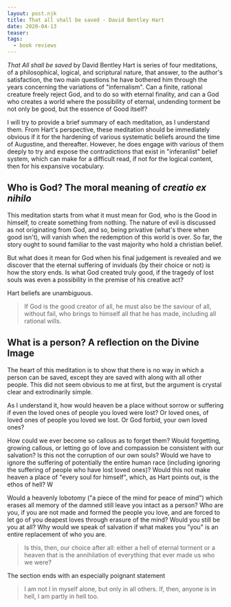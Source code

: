 ```yaml
---
layout: post.njk
title: That all shall be saved - David Bentley Hart
date: 2020-04-13
teaser: 
tags:
  - book reviews
---
```

_That All shall be saved_ by David Bentley Hart is series of four meditations, of a philosophical, logical, and scriptural nature, that answer, to the author's satisfaction, the two main questions he have bothered him through the years concerning the variations of "infernalism". Can a finite, rational creature freely reject God, and to do so with eternal finality, and can a God who creates a world where the possibility of eternal, undending torment be not only be good, but the essence of Good itself?

I will try to provide a brief summary of each meditation, as I understand them. From Hart's perspective, these meditation should be immediately obvious if it for the hardening of various systematic beliefs around the time of Augustine, and thereafter. However, he does engage with various of them deeply to try and expose the contradictions that exist in "inferanlist" belief system, which can make for a difficult read, if not for the logical content, then for his expansive vocabulary. 

## Who is God? The moral meaning of _creatio ex nihilo_
This meditation starts from what it must mean for God, who is the Good in himself, to create something from nothing. The nature of evil is discussed as not originating from God, and so, being privative (what's there when good isn't), will vanish when the redemption of this world is over. So far, the story ought to sound familiar to the vast majority who hold a christian belief. 

But what does it mean for God when his final judgement is revealed and we discover that the eternal suffering of inviduals (by their choice or not) is how the story ends. Is what God created truly good, if the tragedy of lost souls was even a possibility in the premise of his creative act?

Hart beliefs are unambiguous.

> If God is the good creator of all, he must also be the saviour of all, without fail, who brings to himself all that he has made, including all rational wills.

## What is a person? A reflection on the Divine Image
The heart of this meditation is to show that there is no way in which a person can be saved, except they are saved with along with all other people. This did not seem obvious to me at first, but the argument is crystal clear and extrodinarily simple. 

As I understand it, how would heaven be a place without sorrow or suffering if even the loved ones of people you loved were lost? Or loved ones, of loved ones of people you loved we lost. Or God forbid, your own loved ones? 

How could we ever become so callous as to forget them? Would forgetting, growing callous, or letting go of love and compassion be consistent with our salvation? Is this not the corruption of our own souls? Would we have to ignore the suffering of potentially the entire human race (including ignoring the suffering of people who have lost loved ones)? Would this not make heaven a place of "every soul for himself", which, as Hart points out, is the ethos of hell? W

Would a heavenly lobotomy ("a piece of the mind for peace of mind") which erases all memory of the damned still leave you intact as a person? Who are you, if you are not made and formed the people you love, and are forced to let go of you deapest loves through erasure of the mind? Would you still be you at all? Why would we speak of salvation if what makes you "you" is an entire replacement of who you are. 

> Is this, then, our choice after all: either a hell of eternal torment or a heaven that is the annihilation of everything that ever made us who we were?

The section ends with an especially poignant statement

> I am not I in myself alone, but only in all others. If, then, anyone is in hell, I am partly in hell too. 

